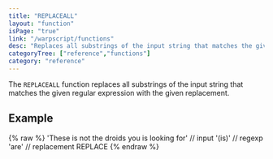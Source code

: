 ```yaml
---
title: "REPLACEALL"
layout: "function"
isPage: "true"
link: "/warpscript/functions"
desc: "Replaces all substrings of the input string that matches the given regular expression with the given replacement."
categoryTree: ["reference","functions"]
category: "reference"
---
```

 

The `REPLACEALL` function replaces all substrings of the input string that matches the given regular expression with the given replacement.


## Example ##

{% raw %}
<warp10-warpscript-widget backend="{{backend}}"  exec-endpoint="{{execEndpoint}}">
'These is not the droids you is looking for' // input
'(is)' // regexp
'are'  // replacement
REPLACE
</warp10-warpscript-widget>
{% endraw %}    